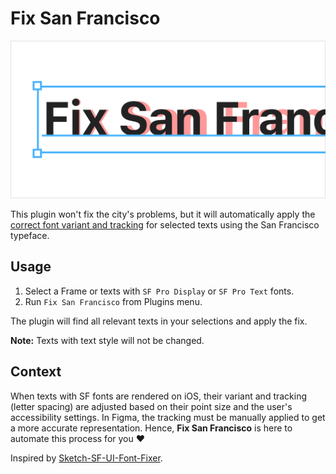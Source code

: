 # Fix San Francisco

![](/cover.png?raw=true)

This plugin won't fix the city's problems, but it will automatically apply the [correct font variant and tracking](https://developer.apple.com/design/human-interface-guidelines/ios/visual-design/typography#tracking-values) for selected texts using the San Francisco typeface.

## Usage

1. Select a Frame or texts with `SF Pro Display` or `SF Pro Text` fonts.
2. Run `Fix San Francisco` from Plugins menu.

The plugin will find all relevant texts in your selections and apply the fix.

**Note:** Texts with text style will not be changed.

## Context

When texts with SF fonts are rendered on iOS, their variant and tracking (letter spacing) are adjusted based on their point size and the user's accessibility settings. In Figma, the tracking must be manually applied to get a more accurate representation. Hence, **Fix San Francisco** is here to automate this process for you ♥

Inspired by [Sketch-SF-UI-Font-Fixer](https://github.com/kylehickinson/Sketch-SF-UI-Font-Fixer).

